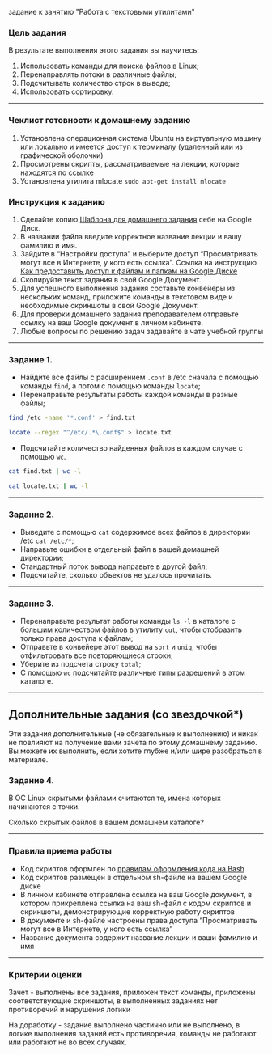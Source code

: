  задание к занятию "Работа с текстовыми утилитами" 

### Цель задания
В результате выполнения этого задания вы научитесь:
1. Использовать команды для поиска файлов в Linux;
2. Перенаправлять потоки в различные файлы;
3. Подсчитывать количество строк в выводе;
4. Использовать сортировку.
------

### Чеклист готовности к домашнему заданию

1. Установлена операционная система Ubuntu на виртуальную машину или локально и имеется доступ к терминалу (удаленный или из графической оболочки)
2. Просмотрены скрипты, рассматриваемые на лекции, которые находятся по [ссылке](5-04/)
3. Установлена утилита mlocate `sudo apt-get install mlocate`


### Инструкция к заданию

1. Сделайте копию [Шаблона для домашнего задания](https://docs.google.com/document/d/1youKpKm_JrC0UzDyUslIZW2E2bIv5OVlm_TQDvH5Pvs/edit) себе на Google Диск.
2. В названии файла введите корректное название лекции и вашу фамилию и имя.
3. Зайдите в “Настройки доступа” и выберите доступ “Просматривать могут все в Интернете, у кого есть ссылка”. Ссылка на инструкцию [Как предоставить доступ к файлам и папкам на Google Диске](https://support.google.com/docs/answer/2494822?hl=ru&co=GENIE.Platform%3DDesktop)
4. Скопируйте текст задания в свой  Google Документ.
5. Для успешного выполнения задания составьте конвейеры из нескольких команд, приложите команды в текстовом виде и необходимые скриншоты в свой Google Документ.
6. Для проверки домашнего задания преподавателем отправьте ссылку на ваш Google документ в личном кабинете.
7. Любые вопросы по решению задач задавайте в чате учебной группы

------

### Задание 1.

- Найдите все файлы с расширением `.conf` в /etc сначала с помощью команды `find`, а потом с помощью команды `locate`;
- Перенаправьте результаты работы каждой команды в разные файлы;

```bash
find /etc -name '*.conf' > find.txt
```
```bash
locate --regex "^/etc/.*\.conf$" > locate.txt
```
- Подсчитайте количество найденных файлов в каждом случае с помощью `wc`.
```bash
cat find.txt | wc -l
```
```bash
cat locate.txt | wc -l
```

------
### Задание 2.

 - Выведите с помощью `cat` содержимое всех файлов в директории /etc `cat /etc/*`;
 - Направьте ошибки в отдельный файл в вашей домашней директории;
 - Стандартный поток вывода направьте в другой файл;
 - Подсчитайте, сколько объектов не удалось прочитать.
 
------
### Задание 3.

 - Перенаправьте результат работы команды `ls -l` в каталоге с большим количеством файлов в утилиту `cut`, чтобы отобразить только права доступа к файлам;
 - Отправьте в конвейере этот вывод на `sort` и `uniq`, чтобы отфильтровать все повторяющиеся строки;
 - Уберите из подсчета строку `total`;
 - С помощью `wc` подсчитайте различные типы разрешений в этом каталоге.
 

------
## Дополнительные задания (со звездочкой*)

Эти задания дополнительные (не обязательные к выполнению) и никак не повлияют на получение вами зачета по этому домашнему заданию. Вы можете их выполнить, если хотите глубже и/или шире разобраться в материале.

### Задание 4.

В ОС Linux скрытыми файлами считаются те, имена которых начинаются с точки.

Сколько скрытых файлов в вашем домашнем каталоге?


------

### Правила приема работы

- Код скриптов оформлен по [правилам оформления кода на Bash](https://github.com/netology-code/snet-homeworks/blob/snet-18/code-style.md)
- Код скриптов размещен в отдельном sh-файле на вашем Google диске
- В личном кабинете отправлена ссылка на  ваш Google документ, в котором прикреплена ссылка на ваш sh-файл с  кодом скриптов и скриншоты, демонстрирующие корректную работу скриптов
- В документе и sh-файле настроены права доступа “Просматривать могут все в Интернете, у кого есть ссылка”
- Название документа содержит название лекции и ваши фамилию и имя

------
### Критерии оценки

Зачет - выполнены все задания, приложен текст команды, приложены соответствующие скриншоты, в выполненных заданиях нет противоречий и нарушения логики

На доработку - задание выполнено частично или не выполнено, в логике выполнения заданий есть противоречия, команды не работают или работают не во всех случаях.

